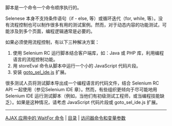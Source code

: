脚本是一个命令一个命令顺序执行的。

Selenese 本身不支持条件语句（if - else, 等）或循环迭代（for, while, 等）。没有流程控制也可以制作很多有用的测试案例。然而，对于动态内容的功能测试，可能涉及到多个页面，编程逻辑通常是必要的。

如果必须使用流程控制，有以下三种解决方案：

1. 使用 Selenium RC 运行脚本结合客户端库，如：Java 或 PHP 库，利用编程语言的流程控制功能。
2. 用 storeEval 命令从脚本中运行一个小的 JavaScript 代码片段。
3. 安装 [goto_sel_ide.js](http://www.seleniumhq.org/docs/02_selenium_ide.jsp#goto-sel-ide-js-extension) 扩展。

很多测试人员将测试脚本导出成一个编程语言的代码文件，结合 Selenium RC API 一起使用（参见Selenium IDE 章）。然而，有些组织更倾向于尽可能地用 Selenium IDE 运行测试脚本（例如，当他们有初级测试工程师，或当编程技能缺乏）。如果是这种情况，请考虑 JavaScript 代码片段或 goto_sel_ide.js 扩展。

---
[AJAX 应用中的 WaitFor 命令](WaitFor.md) | [目录](README.md) | [访问器命令和变量参数](Variables.md)
